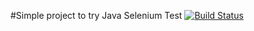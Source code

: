 #Simple project to try Java Selenium Test
[![Build Status](https://travis-ci.org/sousmangoosta/demoselenium.svg?branch=master)](https://travis-ci.org/sousmangoosta/demoselenium)